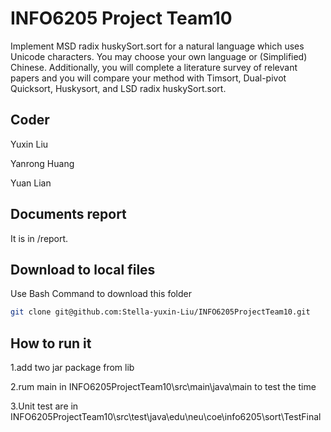 # INFO6205 Project Team10

Implement MSD radix huskySort.sort for a natural language which uses Unicode characters. 
You may choose your own language or (Simplified) Chinese. Additionally, you will complete a 
literature survey of relevant papers and you will compare your method with Timsort, Dual-pivot 
Quicksort, Huskysort, and LSD radix huskySort.sort. 


## Coder

Yuxin Liu

Yanrong Huang

Yuan Lian


## Documents report

It is in /report.


## Download to local files

Use Bash Command to download this folder

```bash
git clone git@github.com:Stella-yuxin-Liu/INFO6205ProjectTeam10.git
```
## How to run it
1.add two jar package from lib

2.rum main in INFO6205ProjectTeam10\src\main\java\main to test the time

3.Unit test are in INFO6205ProjectTeam10\src\test\java\edu\neu\coe\info6205\sort\TestFinal

